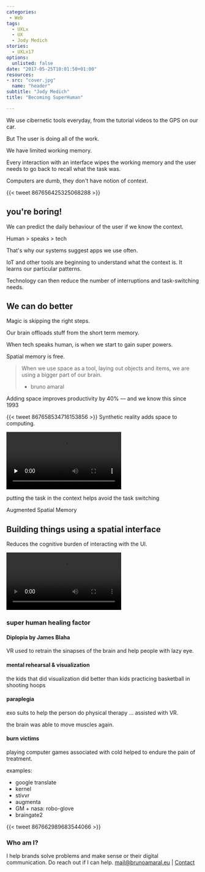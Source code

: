 ```yaml
---
categories:
 - Web
tags:  
  - UXLx
  - UX
  - Jody Medich
stories: 
  - UXLx17
options: 
  unlisted: false
date: "2017-05-25T10:01:50+01:00"
resources:
- src: "cover.jpg"
  name: "header"
subtitle: "Jody Medich"
title: "Becoming SuperHuman"

---
```



We use cibernetic tools everyday, from the tutorial videos to the GPS on our car.

But The user is doing all of the work.

We have limited working memory.

Every interaction with an interface wipes the working memory and the user needs to go back to recall what the task was.

Computers are dumb, they don't have notion of context.

{{< tweet 867656425325068288 >}}

## you're boring!

We can predict the daily behaviour of the user if we know the context.

Human > speaks > tech

That's why our systems suggest apps we use often.

IoT and other tools are beginning to understand what the context is. It learns our particular patterns.

Technology can then reduce the number of interruptions and task-switching needs.

## We can do better

Magic is skipping the right steps.

Our brain offloads stuff from the short term memory.


When tech speaks human, is when we start to gain super powers.

<!-- deleted tweet
tweet 867657448005435392 
-->

Spatial memory is free.

> When we use space as a tool, laying out objects and items, we are using a bigger part of our brain.
>
> - bruno amaral

Adding space improves productivity by 40% — and we know this since 1993

{{< tweet 867658534716153856 >}}
Synthetic reality adds space to computing.

<video class="image fit" controls preload="none" src="becoming-superhuman-01.m4v">
Sorry, your browser doesn't support embedded videos, 
but don't worry, you can <a href="becoming-superhuman-01.m4v">download it</a>
and watch it with your video player!
</video>

putting the task in the context helps avoid the task switching 

Augmented Spatial Memory

## Building things using a spatial interface

Reduces the cognitive burden of interacting with the UI.




<video class="image fit" controls src="becoming-superhuman-02.m4v">
Sorry, your browser doesn't support embedded videos, 
but don't worry, you can <a href="becoming-superhuman-02.m4v">download it</a>
and watch it with your video player!
</video>


### super human healing factor

#### Diplopia by James Blaha

VR used to retrain the sinapses of the brain and help people with lazy eye.

#### mental rehearsal & visualization

the kids that did visualization did better than kids practicing basketball in shooting hoops

#### paraplegia

exo suits to help the person do physical therapy ... assisted with VR.

the brain was able to move muscles again.

#### burn victims 

playing computer games associated with cold helped to endure the pain of treatment.

examples:

- google translate
- kernel
- stivvr
- augmenta
- GM + nasa: robo-glove
- braingate2

{{< tweet 867662989683544066 >}}

### Who am I?

I help brands solve problems and make sense or their digital communication. Do reach out if I can help. mail@brunoamaral.eu | [Contact](/contact)
